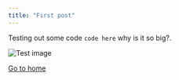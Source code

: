 ```yaml
---
title: "First post"
---
```


Testing out some code `code here` why is it so big?.

![Test image](images/maze-room-1.jpg)

[Go to home](/)

